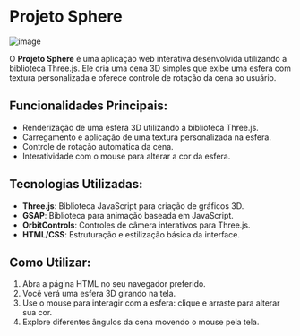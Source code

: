 # Projeto Sphere

![image](https://github.com/hugo4s/First-Project-Three.js/assets/140451515/a9fd39af-0c38-4b30-8816-6d691530aafb)


O **Projeto Sphere** é uma aplicação web interativa desenvolvida utilizando a biblioteca Three.js. Ele cria uma cena 3D simples que exibe uma esfera com textura personalizada e oferece controle de rotação da cena ao usuário.

## Funcionalidades Principais:
- Renderização de uma esfera 3D utilizando a biblioteca Three.js.
- Carregamento e aplicação de uma textura personalizada na esfera.
- Controle de rotação automática da cena.
- Interatividade com o mouse para alterar a cor da esfera.

## Tecnologias Utilizadas:
- **Three.js**: Biblioteca JavaScript para criação de gráficos 3D.
- **GSAP**: Biblioteca para animação baseada em JavaScript.
- **OrbitControls**: Controles de câmera interativos para Three.js.
- **HTML/CSS**: Estruturação e estilização básica da interface.

## Como Utilizar:
1. Abra a página HTML no seu navegador preferido.
2. Você verá uma esfera 3D girando na tela.
3. Use o mouse para interagir com a esfera: clique e arraste para alterar sua cor.
4. Explore diferentes ângulos da cena movendo o mouse pela tela.
